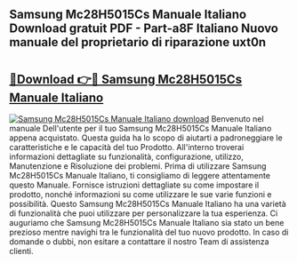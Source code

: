 ## Samsung Mc28H5015Cs Manuale Italiano Download gratuit PDF - Part-a8F Italiano Nuovo manuale del proprietario di riparazione uxt0n

# <h2><a href="http://df9mrt5.blite.top/?on=Samsung+Mc28H5015Cs+Manuale+Italiano">🔗Download 👉🔴 Samsung Mc28H5015Cs Manuale Italiano</a></h2>

[![Samsung Mc28H5015Cs Manuale Italiano download](https://i.imgur.com/lujVjoI.png)](http://df9mrt5.blite.top/?on=Samsung+Mc28H5015Cs+Manuale+Italiano)
Benvenuto nel manuale Dell'utente per il tuo Samsung Mc28H5015Cs Manuale Italiano appena acquistato. Questa guida ha lo scopo di aiutarti a padroneggiare le caratteristiche e le capacità del tuo Prodotto. All'interno troverai informazioni dettagliate su funzionalità, configurazione, utilizzo, Manutenzione e Risoluzione dei problemi. Prima di utilizzare Samsung Mc28H5015Cs Manuale Italiano, ti consigliamo di leggere attentamente questo Manuale. Fornisce istruzioni dettagliate su come impostare il prodotto, nonché informazioni su come utilizzare le sue varie funzioni e possibilità. Questo Samsung Mc28H5015Cs Manuale Italiano ha una varietà di funzionalità che puoi utilizzare per personalizzare la tua esperienza. Ci auguriamo che Samsung Mc28H5015Cs Manuale Italiano sia stato un bene prezioso mentre navighi tra le funzionalità del tuo nuovo prodotto. In caso di domande o dubbi, non esitare a contattare il nostro Team di assistenza clienti.
